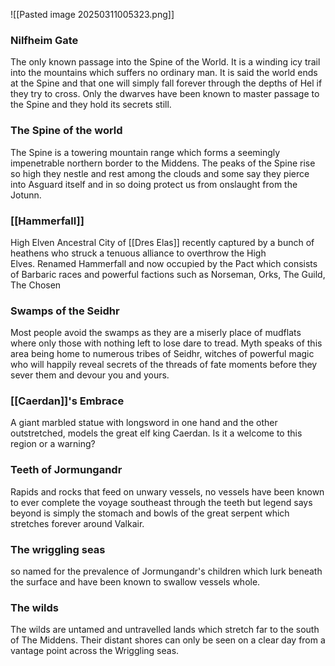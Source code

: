 ![[Pasted image 20250311005323.png]]

### Nilfheim Gate
The only known passage into the Spine of the World. It is a winding icy trail into the mountains which suffers no ordinary man. It is said the world ends at the Spine and that one will simply fall forever through the depths of Hel if they try to cross. Only the dwarves have been known to master passage to the Spine and they hold its secrets still.

### The Spine of the world
The Spine is a towering mountain range which forms a seemingly impenetrable northern border to the Middens. The peaks of the Spine rise so high they nestle and rest among the clouds and some say they pierce into Asguard itself and in so doing protect us from onslaught from the Jotunn.

### [[Hammerfall]]
High Elven Ancestral City of [[Dres Elas]] recently captured by a bunch of heathens who struck a tenuous alliance to overthrow the High Elves. Renamed Hammerfall and now occupied by the Pact which consists of Barbaric races and powerful factions such as Norseman, Orks, The Guild, The Chosen

### Swamps of the Seidhr
Most people avoid the swamps as they are a miserly place of mudflats where only those with nothing left to lose dare to tread. Myth speaks of this area being home to numerous tribes of Seidhr, witches of powerful magic who will happily reveal secrets of the threads of fate moments before they sever them and devour you and yours.

### [[Caerdan]]'s Embrace
A giant marbled statue with longsword in one hand and the other outstretched, models the great elf king Caerdan. Is it a welcome to this region or a warning?

### Teeth of Jormungandr
Rapids and rocks that feed on unwary vessels, no vessels have been known to ever complete the voyage southeast through the teeth but legend says beyond is simply the stomach and bowls of the great serpent which stretches forever around Valkair.

### The wriggling seas
so named for the prevalence of Jormungandr's children which lurk beneath the surface and have been known to swallow vessels whole.

### The wilds
The wilds are untamed and untravelled lands which stretch far to the south of The Middens. Their distant shores can only be seen on a clear day from a vantage point across the Wriggling seas.